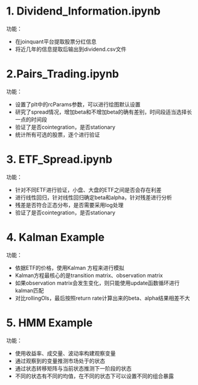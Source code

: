 # 1. Dividend_Information.ipynb

功能：
- 在joinquant平台提取股票分红信息
- 将近几年的信息提取后输出到dividend.csv文件

# 2.Pairs_Trading.ipynb

功能：
- 设置了plt中的rcParams参数，可以进行绘图默认设置
- 研究了spread情况，增加beta和不增加beta的确有差别，时间段适当选择长一点的时间段
- 验证了是否cointegration，是否stationary
- 统计所有可选的股票，逐个进行验证


# 3. ETF_Spread.ipynb

功能：
-  针对不同ETF进行验证，小盘、大盘的ETF之间是否会存在利差
-  进行线性回归，针对线性回归确定beta和alpha，针对残差进行分析
-  残差是否符合正态分布，是否需要采用log处理
-  验证了是否cointegration，是否stationary



# 4. Kalman Example
功能：
-  依据ETF的价格，使用Kalman 方程来进行模拟
-  Kalman方程最核心的是transition matrix、observation matrix
-  如果observation matrix会发生变化，则只能使用update函数循环进行kalman匹配
-  对比rollingOls，最后按照return rate计算出来的beta、alpha结果相差不大


# 5.  HMM Example
功能：
-  使用收益率、成交量、波动率构建观察变量
-  通过观察到的变量推测市场处于的状态
-  通过状态转移矩阵与当前状态推测下一阶段的状态
-  不同的状态有不同的均值，在不同的状态下可以设置不同的组合暴露